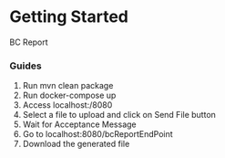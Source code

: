 # Getting Started

BC Report

### Guides

1. Run mvn clean package
2. Run docker-compose up
3. Access localhost:/8080
4. Select a file to upload and click on Send File button
5. Wait for Acceptance Message
6. Go to localhost:8080/bcReportEndPoint
7. Download the generated file

